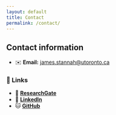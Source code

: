 ```yaml
---
layout: default
title: Contact
permalink: /contact/
---
```


## Contact information

- ✉️ **Email:** [james.stannah@utoronto.ca](mailto:james.stannah@utoronto.ca)  

### 🔗 Links

- 📖 [**ResearchGate**](https://www.researchgate.net/profile/James-Stannah?ev=hdr_xprf)
- 🔗 [**LinkedIn**](https://www.linkedin.com/in/james-stannah)  
- 🐱 [**GitHub**](https://github.com/jamesstannah)